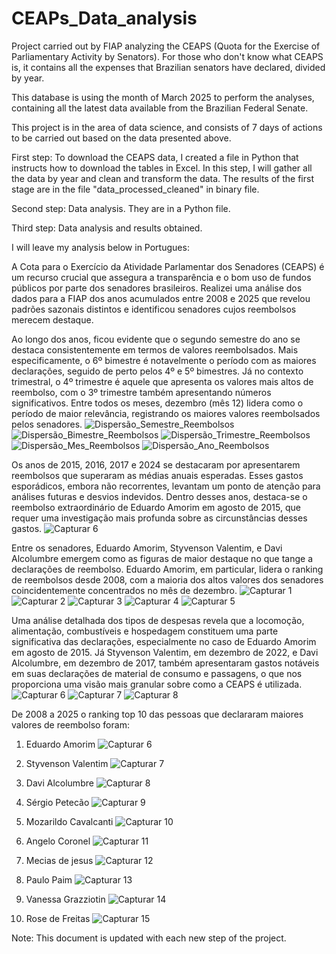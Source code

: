 # CEAPs_Data_analysis
Project carried out by FIAP analyzing the CEAPS (Quota for the Exercise of Parliamentary Activity by Senators). For those who don't know what CEAPS is, it contains all the expenses that Brazilian senators have declared, divided by year.

This database is using the month of March 2025 to perform the analyses, containing all the latest data available from the Brazilian Federal Senate.

This project is in the area of ​​data science, and consists of 7 days of actions to be carried out based on the data presented above.

First step: To download the CEAPS data, I created a file in Python that instructs how to download the tables in Excel. In this step, I will gather all the data by year and clean and transform the data. The results of the first stage are in the file "data_processed_cleaned" in binary file.

Second step: Data analysis. They are in a Python file.

Third step: Data analysis and results obtained.

I will leave my analysis below in Portugues:

A Cota para o Exercício da Atividade Parlamentar dos Senadores (CEAPS) é um recurso crucial que assegura a transparência e o bom uso de fundos públicos por parte dos senadores brasileiros. Realizei uma análise dos dados para a FIAP dos anos acumulados entre 2008 e 2025 que revelou padrões sazonais distintos e identificou senadores cujos reembolsos merecem destaque.


Ao longo dos anos, ficou evidente que o segundo semestre do ano se destaca consistentemente em termos de valores reembolsados. Mais especificamente, o 6º bimestre é notavelmente o período com as maiores declarações, seguido de perto pelos 4º e 5º bimestres. Já no contexto trimestral, o 4º trimestre é aquele que apresenta os valores mais altos de reembolso, com o 3º trimestre também apresentando números significativos. Entre todos os meses, dezembro (mês 12) lidera como o período de maior relevância, registrando os maiores valores reembolsados pelos senadores.
![Dispersão_Semestre_Reembolsos](https://github.com/user-attachments/assets/79a9947c-3527-4381-96ee-fffc2df27db0)
![Dispersão_Bimestre_Reembolsos](https://github.com/user-attachments/assets/d78a9d45-5fe8-4352-929f-32b2f91d333e)
![Dispersão_Trimestre_Reembolsos](https://github.com/user-attachments/assets/b8ea7abb-cf9b-4412-b242-d0e7843cf7ef)
![Dispersão_Mes_Reembolsos](https://github.com/user-attachments/assets/06746600-5d64-4045-b637-5fd05921a89d)
![Dispersão_Ano_Reembolsos](https://github.com/user-attachments/assets/4fadbfaf-bfe8-453f-b9a5-05a7b7510caf)


Os anos de 2015, 2016, 2017 e 2024 se destacaram por apresentarem reembolsos que superaram as médias anuais esperadas. Esses gastos esporádicos, embora não recorrentes, levantam um ponto de atenção para análises futuras e desvios indevidos. Dentro desses anos, destaca-se o reembolso extraordinário de Eduardo Amorim em agosto de 2015, que requer uma investigação mais profunda sobre as circunstâncias desses gastos.
![Capturar 6](https://github.com/user-attachments/assets/326cbc98-be31-49dc-a485-7c6c0fc5e781)


Entre os senadores, Eduardo Amorim, Styvenson Valentim, e Davi Alcolumbre emergem como as figuras de maior destaque no que tange a declarações de reembolso. Eduardo Amorim, em particular, lidera o ranking de reembolsos desde 2008, com a maioria dos altos valores dos senadores coincidentemente concentrados no mês de dezembro.
![Capturar 1](https://github.com/user-attachments/assets/43482cbb-f1cd-44fb-ad1d-659286a57900)
![Capturar 2](https://github.com/user-attachments/assets/95b7232b-a1c1-4f2d-b0e5-3d0270e0e58c)
![Capturar 3](https://github.com/user-attachments/assets/b230b36d-6237-4080-b79b-fefc77f46682)
![Capturar 4](https://github.com/user-attachments/assets/9dbcb2c6-df3d-4255-8308-a733f3b086c1)
![Capturar 5](https://github.com/user-attachments/assets/c99d00e2-54ed-4afd-8097-43e595ddb6ec)

Uma análise detalhada dos tipos de despesas revela que a locomoção, alimentação, combustíveis e hospedagem constituem uma parte significativa das declarações, especialmente no caso de Eduardo Amorim em agosto de 2015. Já Styvenson Valentim, em dezembro de 2022, e Davi Alcolumbre, em dezembro de 2017, também apresentaram gastos notáveis em suas declarações de material de consumo e passagens, o que nos proporciona uma visão mais granular sobre como a CEAPS é utilizada.
![Capturar 6](https://github.com/user-attachments/assets/4561c162-b80b-49f5-b0e9-27afaad3e0b5)
![Capturar 7](https://github.com/user-attachments/assets/042c466a-dbb5-4e3b-a5ce-e9b11913550a)
![Capturar 8](https://github.com/user-attachments/assets/d593faf0-81c0-4963-99f2-3557fc02c5e3)

De 2008 a 2025 o ranking top 10 das pessoas que declararam maiores valores de reembolso foram:

1. Eduardo Amorim
![Capturar 6](https://github.com/user-attachments/assets/68aac9d0-0bd3-447f-9283-639d21980c19)

2. Styvenson Valentim
![Capturar 7](https://github.com/user-attachments/assets/2b8945cf-3fd0-482e-977d-45e7c0eca128)

3. Davi Alcolumbre
![Capturar 8](https://github.com/user-attachments/assets/f78da2db-fe32-42a4-b607-cd2822f86b53)

4. Sérgio Petecão
![Capturar 9](https://github.com/user-attachments/assets/67760ae9-e475-49f6-ba7d-e5b469fe9b94)

5. Mozarildo Cavalcanti
![Capturar 10](https://github.com/user-attachments/assets/413f0d71-6249-4ba0-91ec-29b6ec50e20b)

6. Angelo Coronel
![Capturar 11](https://github.com/user-attachments/assets/d0f21eb5-6438-4834-af13-5f4c888301e1)

7. Mecias de jesus
![Capturar 12](https://github.com/user-attachments/assets/bea83e8c-1329-4f0f-b7b3-7362a13c04b1)

8. Paulo Paim
![Capturar 13](https://github.com/user-attachments/assets/ef5c12e5-b481-4e46-8d0e-1edce386e70c)

9. Vanessa Grazziotin
![Capturar 14](https://github.com/user-attachments/assets/dd98ba36-f7bf-40c1-a420-01ff0c640b9d)

10. Rose de Freitas
![Capturar 15](https://github.com/user-attachments/assets/21c6e5c6-460f-4b06-b5bf-e79a8db3b670)



Note: This document is updated with each new step of the project.
